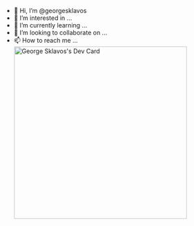 - 👋 Hi, I’m @georgesklavos
- 👀 I’m interested in ...
- 🌱 I’m currently learning ...
- 💞️ I’m looking to collaborate on ...
- 📫 How to reach me ...
<a href="https://app.daily.dev/GeorgeSk"><img src="https://api.daily.dev/devcards/678338c083d342d7a1b520a5a402f4a4.png?r=ljl" width="400" alt="George Sklavos's Dev Card"/></a>
<!---
georgesklavos/georgesklavos is a ✨ special ✨ repository because its `README.md` (this file) appears on your GitHub profile.
You can click the Preview link to take a look at your changes.
--->
